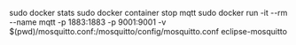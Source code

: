 sudo docker stats
sudo docker container stop mqtt
sudo docker run -it --rm --name mqtt -p 1883:1883 -p 9001:9001 -v $(pwd)/mosquitto.conf:/mosquitto/config/mosquitto.conf eclipse-mosquitto
